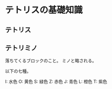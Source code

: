 # テトリスの基礎知識

## テトリス

## テトリミノ

落ちてくるブロックのこと。
ミノと略される。

以下の七種。

I: 水色
O: 黄色
S: 緑色
Z: 赤色
J: 青色
L: 橙色
T: 紫色
